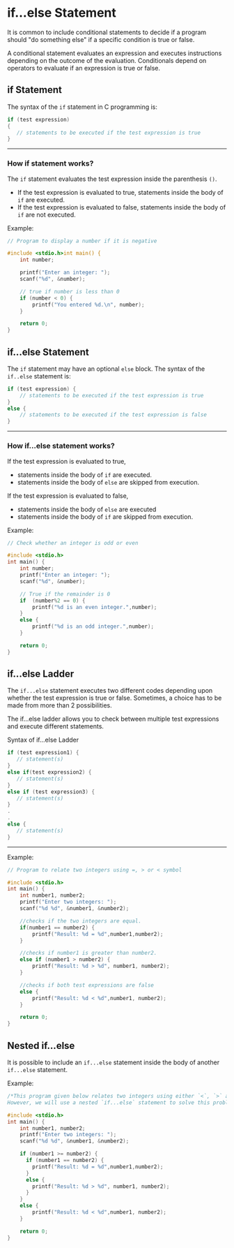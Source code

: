 # if...else Statement

It is common to include conditional statements to decide if a program should "do something else" if a specific condition is true or false.

A conditional statement evaluates an expression and executes instructions depending on the outcome of the evaluation. Conditionals depend on operators to evaluate if an expression is true or false.

## if Statement

The syntax of the `if` statement in C programming is:

```c
if (test expression) 
{
   // statements to be executed if the test expression is true
}
```

---

### How if statement works?

The `if` statement evaluates the test expression inside the parenthesis `()`.

- If the test expression is evaluated to true, statements inside the body of `if` are executed.
- If the test expression is evaluated to false, statements inside the body of `if` are not executed.

Example:

```c
// Program to display a number if it is negative

#include <stdio.h>int main() {
    int number;

    printf("Enter an integer: ");
    scanf("%d", &number);

    // true if number is less than 0
    if (number < 0) {
        printf("You entered %d.\n", number);
    }

    return 0;
}
```

## if...else Statement

The `if` statement may have an optional `else` block. The syntax of the `if..else` statement is:

```c
if (test expression) {
    // statements to be executed if the test expression is true
}
else {
    // statements to be executed if the test expression is false
}
```

---

### How if...else statement works?

If the test expression is evaluated to true,

- statements inside the body of `if` are executed.
- statements inside the body of `else` are skipped from execution.

If the test expression is evaluated to false,

- statements inside the body of `else` are executed
- statements inside the body of `if` are skipped from execution.

Example:

```c
// Check whether an integer is odd or even

#include <stdio.h>
int main() {
    int number;
    printf("Enter an integer: ");
    scanf("%d", &number);

    // True if the remainder is 0
    if  (number%2 == 0) {
        printf("%d is an even integer.",number);
    }
    else {
        printf("%d is an odd integer.",number);
    }

    return 0;
}
```

## if...else Ladder

The `if...else` statement executes two different codes depending upon whether the test expression is true or false. Sometimes, a choice has to be made from more than 2 possibilities.

The if...else ladder allows you to check between multiple test expressions and execute different statements.

Syntax of if...else Ladder

```c
if (test expression1) {
   // statement(s)
}
else if(test expression2) {
   // statement(s)
}
else if (test expression3) {
   // statement(s)
}
.
.
else {
   // statement(s)
}
```

---

Example:

```c
// Program to relate two integers using =, > or < symbol

#include <stdio.h>
int main() {
    int number1, number2;
    printf("Enter two integers: ");
    scanf("%d %d", &number1, &number2);

    //checks if the two integers are equal.
    if(number1 == number2) {
        printf("Result: %d = %d",number1,number2);
    }

    //checks if number1 is greater than number2.
    else if (number1 > number2) {
        printf("Result: %d > %d", number1, number2);
    }

    //checks if both test expressions are false
    else {
        printf("Result: %d < %d",number1, number2);
    }

    return 0;
}
```

## Nested if...else

It is possible to include an `if...else` statement inside the body of another `if...else` statement.

Example:

```c
/*This program given below relates two integers using either `<`, `>` and `=`   similar to the `if...else` ladder's example. 
However, we will use a nested `if...else` statement to solve this problem.*/

#include <stdio.h>
int main() {
    int number1, number2;
    printf("Enter two integers: ");
    scanf("%d %d", &number1, &number2);

    if (number1 >= number2) {
      if (number1 == number2) {
        printf("Result: %d = %d",number1,number2);
      }
      else {
        printf("Result: %d > %d", number1, number2);
      }
    }
    else {
        printf("Result: %d < %d",number1, number2);
    }

    return 0;
}
```